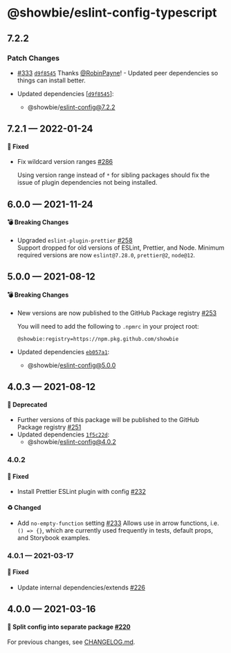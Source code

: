 # @showbie/eslint-config-typescript

## 7.2.2

### Patch Changes

- [#333](https://github.com/showbie/showbie-eslint-config/pull/333) [`d9f8545`](https://github.com/showbie/showbie-eslint-config/commit/d9f854532b1223f5d2f19d974d9ceaa6c42b557a) Thanks [@RobinPayne](https://github.com/RobinPayne)! - Updated peer dependencies so things can install better.

- Updated dependencies [[`d9f8545`](https://github.com/showbie/showbie-eslint-config/commit/d9f854532b1223f5d2f19d974d9ceaa6c42b557a)]:
  - @showbie/eslint-config@7.2.2

## 7.2.1 — 2022-01-24

#### 🐛 Fixed

- Fix wildcard version ranges [#286](https://github.com/showbie/showbie-eslint-config/pull/286)

  Using version range instead of `*` for sibling packages should fix the
  issue of plugin dependencies not being installed.

## 6.0.0 — 2021-11-24

#### 💣 Breaking Changes

- Upgraded `eslint-plugin-prettier` [#258](https://github.com/showbie/showbie-eslint-config/pull/258)  
  Support dropped for old versions of ESLint, Prettier, and Node. Minimum required
  versions are now `eslint@7.28.0`, `prettier@2`, `node@12`.

## 5.0.0 — 2021-08-12

#### 💣 Breaking Changes

- New versions are now published to the GitHub Package registry [#253](https://github.com/showbie/showbie-eslint-config/pull/253)

  You will need to add the following to `.npmrc` in your project root:

  ```
  @showbie:registry=https://npm.pkg.github.com/showbie
  ```

- Updated dependencies [`eb057a1`](https://github.com/showbie/showbie-eslint-config/commit/eb057a18e4c0bce3efb079ca044b656338b15f4c):
  - @showbie/eslint-config@5.0.0

## 4.0.3 — 2021-08-12

#### 🚚 Deprecated

- Further versions of this package will be published to the GitHub Package registry [#251](https://github.com/showbie/showbie-eslint-config/pull/251)
- Updated dependencies [`1f5c22d`](https://github.com/showbie/showbie-eslint-config/commit/1f5c22d01801add5a2efcbb10f7fc136fa4f63ca):
  - @showbie/eslint-config@4.0.2

### 4.0.2

#### 🐛 Fixed

- Install Prettier ESLint plugin with config [#232](https://github.com/showbie/showbie-eslint-config/pull/232)

#### ♻️ Changed

- Add `no-empty-function` setting [#233](https://github.com/showbie/showbie-eslint-config/pull/233)
  Allows use in arrow functions, i.e. `() => {}`, which are currently used
  frequently in tests, default props, and Storybook examples.

### 4.0.1 — 2021-03-17

#### 🐛 Fixed

- Update internal dependencies/extends [#226](https://github.com/showbie/showbie-eslint-config/pull/226)

## 4.0.0 — 2021-03-16

#### 🍱 Split config into separate package [#220](https://github.com/showbie/showbie-eslint-config/pull/220)

For previous changes, see [CHANGELOG.md](https://github.com/showbie/showbie-eslint-config/blob/main/CHANGELOG.md).
